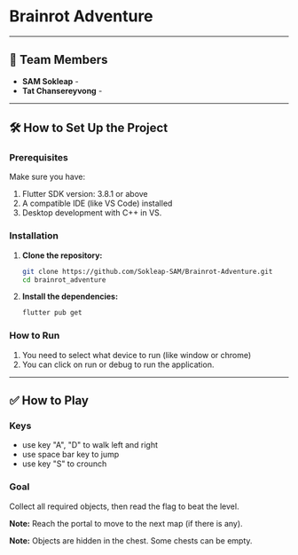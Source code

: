 # Brainrot Adventure


---

## 📘 Team Members

-   **SAM Sokleap** - 
-   **Tat Chansereyvong** - 

---

## 🛠️ How to Set Up the Project

### Prerequisites
Make sure you have: 
1. Flutter SDK version: 3.8.1 or above
2. A compatible IDE (like VS Code) installed
3. Desktop development with C++ in VS.

### Installation

1.  **Clone the repository:**
    ```bash
    git clone https://github.com/Sokleap-SAM/Brainrot-Adventure.git
    cd brainrot_adventure
    ```
2.  **Install the dependencies:**
    ```bash
    flutter pub get
    ```

### How to Run

1. You need to select what device to run (like window or chrome)
2. You can click on run or debug to run the application.

---

## ✅ How to Play

### Keys

- use key "A", "D" to walk left and right
- use space bar key to jump
- use key "S" to crounch

### Goal

Collect all required objects, then read the flag to beat the level.

**Note:** Reach the portal to move to the next map (if there is any).

**Note:** Objects are hidden in the chest. Some chests can be empty.
